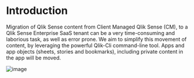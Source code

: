 # Introduction
Migration of Qlik Sense content from Client Managed Qlik Sense (CM), to a Qlik Sense Enterprise SaaS tenant can be a very time-consuming and laborious task, as well as error prone. We aim to simplify this movement of content, by leveraging the powerful Qlik-Cli command-line tool.
Apps and app objects (sheets, stories and bookmarks), including private content in the app will be moved.

![image](https://user-images.githubusercontent.com/12411165/201075741-f564a5e9-0c34-45d4-916b-e4d8a3533f20.png)

